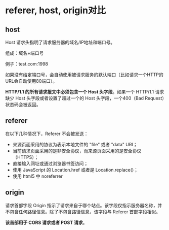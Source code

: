# referer, host, origin对比

## host

Host 请求头指明了请求服务器的域名/IP地址和端口号。

组成：域名+端口号

例子：test.com:1998

如果没有给定端口号，会自动使用被请求服务的默认端口（比如请求一个HTTP的URL会自动使用80端口）。

**HTTP/1.1 的所有请求报文中必须包含一个 Host 头字段**。如果一个 HTTP/1.1 请求缺少 Host 头字段或者设置了超过一个的 Host 头字段，一个400（Bad Request）状态码会被返回。

## referer

在以下几种情况下，Referer 不会被发送：

* 来源页面采用的协议为表示本地文件的 "file" 或者 "data" URI；
* 当前请求页面采用的是非安全协议，而来源页面采用的是安全协议（HTTPS）；
* 直接输入网址或通过浏览器书签访问；
* 使用 JavaScript 的 Location.href 或者是 Location.replace\(\)；
* 使用 html5 中 noreferrer

## origin

请求首部字段 Origin 指示了请求来自于哪个站点。该字段仅指示服务器名称，并不包含任何路径信息。除了不包含路径信息，该字段与 Referer 首部字段相似。

**该首部用于 CORS 请求或者 POST 请求**。



  


